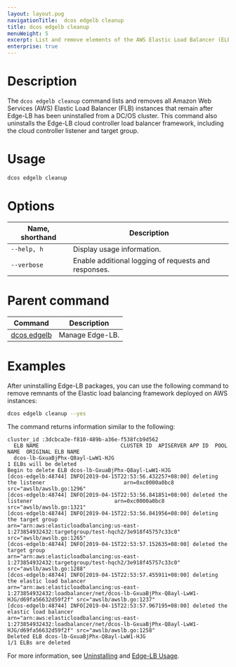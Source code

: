 ```yaml
---
layout: layout.pug
navigationTitle:  dcos edgelb cleanup
title: dcos edgelb cleanup
menuWeight: 5
excerpt: List and remove elements of the AWS Elastic Load Balancer (ELB) framework created by Edge-LB
enterprise: true
---
```


# Description
The `dcos edgelb cleanup` command lists and removes all Amazon Web Services (AWS) Elastic Load Balancer (FLB) instances that remain after Edge-LB has been uninstalled from a DC/OS cluster. This command also uninstalls the Edge-LB cloud controller load balancer framework, including the cloud controller listener and target group.

# Usage

```bash
dcos edgelb cleanup
```

# Options

| Name, shorthand | Description |
|---------|-------------|
| `--help, h`   | Display usage information. |
| `--verbose`   | Enable additional logging of requests and responses. |

# Parent command

| Command | Description |
|---------|-------------|
| [dcos edgelb](../../cli-reference/) |  Manage Edge-LB. |

# Examples
After uninstalling Edge-LB packages, you can use the following command to remove remnants of the Elastic load balancing framework deployed on AWS instances:

```bash
dcos edgelb cleanup --yes
```
The command returns information similar to the following:

```
cluster_id :3dcbca3e-f810-489b-a36e-f538fcb9d562
  ELB NAME                          CLUSTER ID  APISERVER APP ID  POOL NAME  ORIGINAL ELB NAME
  dcos-lb-GxuaBjPhx-Q8ayl-LwW1-HJG
1 ELBs will be deleted
Begin to delete ELB dcos-lb-GxuaBjPhx-Q8ayl-LwW1-HJG
[dcos-edgelb:48744] INFO[2019-04-15T22:53:56.432257+08:00] deleting the listener                         arn=0xc0000a0bc8 src="awslb/awslb.go:1296"
[dcos-edgelb:48744] INFO[2019-04-15T22:53:56.841851+08:00] deleted the listener                          arn=0xc0000a0bc8 src="awslb/awslb.go:1321"
[dcos-edgelb:48744] INFO[2019-04-15T22:53:56.841956+08:00] deleting the target group                     arn="arn:aws:elasticloadbalancing:us-east-1:273854932432:targetgroup/test-hqch2/3e918f45757c33c0" src="awslb/awslb.go:1265"
[dcos-edgelb:48744] INFO[2019-04-15T22:53:57.152635+08:00] deleted the target group                      arn="arn:aws:elasticloadbalancing:us-east-1:273854932432:targetgroup/test-hqch2/3e918f45757c33c0" src="awslb/awslb.go:1288"
[dcos-edgelb:48744] INFO[2019-04-15T22:53:57.455911+08:00] deleting the elastic load balancer            arn="arn:aws:elasticloadbalancing:us-east-1:273854932432:loadbalancer/net/dcos-lb-GxuaBjPhx-Q8ayl-LwW1-HJG/d69fa56632d59f2f" src="awslb/awslb.go:1237"
[dcos-edgelb:48744] INFO[2019-04-15T22:53:57.967195+08:00] deleted the elastic load balancer             arn="arn:aws:elasticloadbalancing:us-east-1:273854932432:loadbalancer/net/dcos-lb-GxuaBjPhx-Q8ayl-LwW1-HJG/d69fa56632d59f2f" src="awslb/awslb.go:1258"
Deleted ELB dcos-lb-GxuaBjPhx-Q8ayl-LwW1-HJG
1/1 ELBs are deleted
```

For more information, see [Uninstalling](../../uninstalling/) and [Edge-LB Usage](../../usage/).